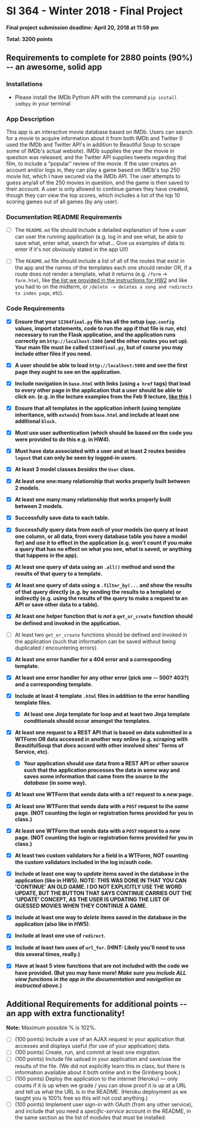 # SI 364 - Winter 2018 - Final Project

**Final project submission deadline: April 20, 2018 at 11:59 pm**

**Total: 3200 points**

## Requirements to complete for 2880 points (90%) -- an awesome, solid app

### Installations
- Please install the IMDb Python API with the command `pip install imdbpy` in your terminal

### App Description
This app is an interactive movie database based on IMDb. Users can search for a movie to acquire information about it from both IMDb and Twitter (I used the IMDb and Twitter API's in addition to Beautiful Soup to scrape some of IMDb's actual website). IMDb supplies the year the movie in question was released, and the Twitter API supplies tweets regarding that film, to include a "popular" review of the movie. If the user creates an account and/or logs in, they can play a game based on IMDb's top 250 movie list, which I have secured via the IMDb API. The user attempts to guess any/all of the 250 movies in question, and the game is then saved to their account. A user is only allowed to continue games they have created, though they can view the top scores, which includes a list of the top 10 scoring games out of all games (by any user).

### **Documentation README Requirements**

- [ ] The `README.md` file should include a detailed explanation of how a user can user the running application (e.g. log in and see what, be able to save what, enter what, search for what... Give us examples of data to enter if it's not obviously stated in the app UI!)

- [ ] The `README.md` file should include a list of all of the routes that exist in the app and the names of the templates each one should render OR, if a route does not render a template, what it returns (e.g. `/form` -> `form.html`, like [the list we provided in the instructions for HW2](https://www.dropbox.com/s/3a83ykoz79tqn8r/Screenshot%202018-02-15%2013.27.52.png?dl=0) and like you had to on the midterm, or `/delete -> deletes a song and redirects to index page`, etc).

### **Code Requirements**

- [x] **Ensure that your `SI364final.py` file has all the setup (`app.config` values, import statements, code to run the app if that file is run, etc) necessary to run the Flask application, and the application runs correctly on `http://localhost:5000` (and the other routes you set up). Your main file must be called `SI364final.py`, but of course you may include other files if you need.**

- [x] **A user should be able to load `http://localhost:5000` and see the first page they ought to see on the application.**

- [x] **Include navigation in `base.html` with links (using `a href` tags) that lead to every other page in the application that a user should be able to click on. (e.g. in the lecture examples from the Feb 9 lecture, [like this](https://www.dropbox.com/s/hjcls4cfdkqwy84/Screenshot%202018-02-15%2013.26.32.png?dl=0) )**

- [x] **Ensure that all templates in the application inherit (using template inheritance, with `extends`) from `base.html` and include at least one additional `block`.**

- [x] **Must use user authentication (which should be based on the code you were provided to do this e.g. in HW4).**

- [x] **Must have data associated with a user and at least 2 routes besides `logout` that can only be seen by logged-in users.**

- [x] **At least 3 model classes *besides* the `User` class.**

- [x] **At least one one:many relationship that works properly built between 2 models.**

- [x] **At least one many:many relationship that works properly built between 2 models.**

- [x] **Successfully save data to each table.**

- [x] **Successfully query data from each of your models (so query at least one column, or all data, from every database table you have a model for) and use it to effect in the application (e.g. won't count if you make a query that has no effect on what you see, what is saved, or anything that happens in the app).**

- [x] **At least one query of data using an `.all()` method and send the results of that query to a template.**

- [x] **At least one query of data using a `.filter_by(...` and show the results of that query directly (e.g. by sending the results to a template) or indirectly (e.g. using the results of the query to make a request to an API or save other data to a table).**

- [x] **At least one helper function that is *not* a `get_or_create` function should be defined and invoked in the application.**

- [ ] At least two `get_or_create` functions should be defined and invoked in the application (such that information can be saved without being duplicated / encountering errors).

- [x] **At least one error handler for a 404 error and a corresponding template.**

- [x] **At least one error handler for any other error (pick one -- 500? 403?) and a corresponding template.**

- [x] **Include at least 4 template `.html` files in addition to the error handling template files.**

  - [x] **At least one Jinja template for loop and at least two Jinja template conditionals should occur amongst the templates.**

- [x] **At least one request to a REST API that is based on data submitted in a WTForm OR data accessed in another way online (e.g. scraping with BeautifulSoup that *does* accord with other involved sites' Terms of Service, etc).**

  - [x] **Your application should use data from a REST API or other source such that the application processes the data in some way and saves some information that came from the source *to the database* (in some way).**

- [x] **At least one WTForm that sends data with a `GET` request to a *new* page.**

- [x] **At least one WTForm that sends data with a `POST` request to the *same* page. (NOT counting the login or registration forms provided for you in class.)**

- [x] **At least one WTForm that sends data with a `POST` request to a *new* page. (NOT counting the login or registration forms provided for you in class.)**

- [x] **At least two custom validators for a field in a WTForm, NOT counting the custom validators included in the log in/auth code.**

- [x] **Include at least one way to *update* items saved in the database in the application (like in HW5).
NOTE: THIS WAS DONE IN THAT YOU CAN 'CONTINUE' AN OLD GAME. I DO NOT EXPLICITLY USE THE WORD UPDATE, BUT THE BUTTON THAT SAYS CONTINUE CARRIES OUT THE 'UPDATE' CONCEPT, AS THE USER IS UPDATING THE LIST OF GUESSED MOVIES WHEN THEY CONTINUE A GAME.**

- [x] **Include at least one way to *delete* items saved in the database in the application (also like in HW5).**

- [x] **Include at least one use of `redirect`.**

- [x] **Include at least two uses of `url_for`. (HINT: Likely you'll need to use this several times, really.)**

- [x] **Have at least 5 view functions that are not included with the code we have provided. (But you may have more! *Make sure you include ALL view functions in the app in the documentation and navigation as instructed above.*)**


## Additional Requirements for additional points -- an app with extra functionality!

**Note:** Maximum possible % is 102%.

- [ ] (100 points) Include a use of an AJAX request in your application that accesses and displays useful (for use of your application) data.
- [ ]  (100 points) Create, run, and commit at least one migration.
- [ ] (100 points) Include file upload in your application and save/use the results of the file. (We did not explicitly learn this in class, but there is information available about it both online and in the Grinberg book.)
- [ ]  (100 points) Deploy the application to the internet (Heroku) — only counts if it is up when we grade / you can show proof it is up at a URL and tell us what the URL is in the README. (Heroku deployment as we taught you is 100% free so this will not cost anything.)
- [ ]  (100 points) Implement user sign-in with OAuth (from any other service), and include that you need a *specific-service* account in the README, in the same section as the list of modules that must be installed.
